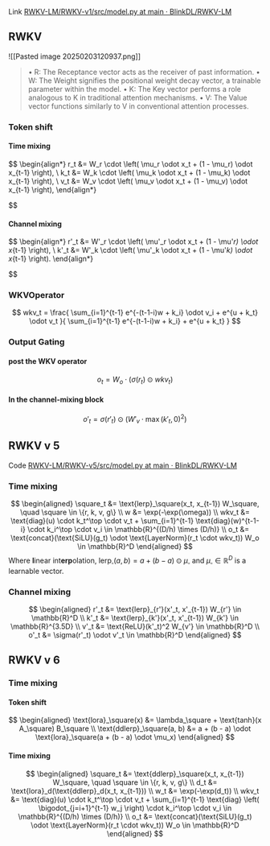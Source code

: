 Link [RWKV-LM/RWKV-v1/src/model.py at main · BlinkDL/RWKV-LM](https://github.com/BlinkDL/RWKV-LM/blob/main/RWKV-v1/src/model.py)
## RWKV
![[Pasted image 20250203120937.png]]
>• R: The Receptance vector acts as the receiver of past information. 
>• W: The Weight signifies the positional weight decay vector, a trainable parameter within the model. 
>• K: The Key vector performs a role analogous to K in traditional attention mechanisms. 
>• V: The Value vector functions similarly to V in conventional attention processes.
### Token shift
#### Time mixing
$$
\begin{align*}
r_t &= W_r \cdot \left( \mu_r \odot x_t + (1 - \mu_r) \odot x_{t-1} \right), \\
k_t &= W_k \cdot \left( \mu_k \odot x_t + (1 - \mu_k) \odot x_{t-1} \right), \\
v_t &= W_v \cdot \left( \mu_v \odot x_t + (1 - \mu_v) \odot x_{t-1} \right),
\end{align*}

$$
#### Channel mixing
$$
\begin{align*}
r'_t &= W'_r \cdot \left( \mu'_r \odot x_t + (1 - \mu'_r) \odot x_{t-1} \right), \\
k'_t &= W'_k \cdot \left( \mu'_k \odot x_t + (1 - \mu'_k) \odot x_{t-1} \right).
\end{align*}

$$
### WKVOperator
$$
wkv_t = \frac{
\sum_{i=1}^{t-1} e^{-(t-1-i)w + k_i} \odot v_i + e^{u + k_t} \odot v_t
}{
\sum_{i=1}^{t-1} e^{-(t-1-i)w + k_i} + e^{u + k_t}
}
$$
### Output Gating
#### post the WKV operator
$$
o_t = W_o \cdot (\sigma(r_t) \odot wkv_t)
$$
#### In the channel-mixing block
$$
o'_t = \sigma(r'_t) \odot (W'_v \cdot \max(k'_t, 0)^2)
$$

## RWKV v 5
Code [RWKV-LM/RWKV-v5/src/model.py at main · BlinkDL/RWKV-LM](https://github.com/BlinkDL/RWKV-LM/blob/main/RWKV-v5/src/model.py)
### Time mixing
$$
\begin{aligned}
\square_t &= \text{lerp}_\square(x_t, x_{t-1}) W_\square, \quad \square \in \{r, k, v, g\} \\
w &= \exp(-\exp(\omega)) \\
wkv_t &= \text{diag}(u) \cdot k_t^\top \cdot v_t + \sum_{i=1}^{t-1} \text{diag}(w)^{t-1-i} \cdot k_i^\top \cdot v_i \in \mathbb{R}^{(D/h) \times (D/h)} \\
o_t &= \text{concat}(\text{SiLU}(g_t) \odot \text{LayerNorm}(r_t \cdot wkv_t)) W_o \in \mathbb{R}^D
\end{aligned}
$$
Where **l**inear int**erp**olation, $\text{lerp}_\square(a, b) = a + (b - a) \odot \mu_\square$ and $\mu_{\square} \in \mathbb{R}^D$ is a learnable vector.
### Channel mixing
$$
\begin{aligned}
r'_t &= \text{lerp}_{r'}(x'_t, x'_{t-1}) W_{r'} \in \mathbb{R}^D \\
k'_t &= \text{lerp}_{k'}(x'_t, x'_{t-1}) W_{k'} \in \mathbb{R}^{3.5D} \\
v'_t &= \text{ReLU}(k'_t)^2 W_{v'} \in \mathbb{R}^D \\
o'_t &= \sigma(r'_t) \odot v'_t \in \mathbb{R}^D
\end{aligned}
$$
## RWKV v 6
### Time mixing
#### Token shift
$$
\begin{aligned}
\text{lora}_\square(x) &= \lambda_\square + \text{tanh}(x A_\square) B_\square \\
\text{ddlerp}_\square(a, b) &= a + (b - a) \odot \text{lora}_\square(a + (b - a) \odot \mu_x)
\end{aligned}
$$
#### Time mixing
$$
\begin{aligned}
\square_t &= \text{ddlerp}_\square(x_t, x_{t-1}) W_\square, \quad \square \in \{r, k, v, g\} \\
d_t &= \text{lora}_d(\text{ddlerp}_d(x_t, x_{t-1})) \\
w_t &= \exp(-\exp(d_t)) \\
wkv_t &= \text{diag}(u) \cdot k_t^\top \cdot v_t + \sum_{i=1}^{t-1} \text{diag} \left( \bigodot_{j=i+1}^{t-1} w_j \right) \cdot k_i^\top \cdot v_i \in \mathbb{R}^{(D/h) \times (D/h)} \\
o_t &= \text{concat}(\text{SiLU}(g_t) \odot \text{LayerNorm}(r_t \cdot wkv_t)) W_o \in \mathbb{R}^D
\end{aligned}
$$

